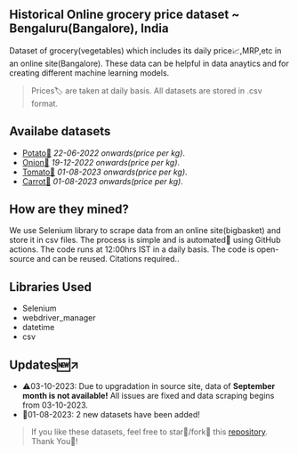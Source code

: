 ## Historical Online grocery price dataset ~ Bengaluru(Bangalore), India
Dataset of grocery(vegetables) which includes its daily price📈,MRP,etc in an online site(Bangalore). These data can be helpful in data anaytics and for creating different machine learning models. 
>Prices🏷️ are taken at daily basis. All datasets are stored in .csv format.

## Availabe datasets
* [Potato🥔](https://github.com/andrew-geeks/online-grocery-prices-in-Bangalore/blob/main/datasets/potato1kgprice_dataset.csv) _22-06-2022 onwards(price per kg)_.
* [Onion🧅](https://github.com/andrew-geeks/online-grocery-prices-in-Bangalore/blob/main/datasets/onion1kgprice_dataset.csv) _19-12-2022 onwards(price per kg)_.
* [Tomato🍅](https://github.com/andrew-geeks/online-grocery-prices-in-Bangalore/blob/main/datasets/tomato1kgprice_dataset.csv) _01-08-2023 onwards(price per kg)_.
* [Carrot🥕](https://github.com/andrew-geeks/online-grocery-prices-in-Bangalore/blob/main/datasets/carrot1kgprice_dataset.csv) _01-08-2023 onwards(price per kg)_.

## How are they mined?
We use Selenium library to scrape data from an online site(bigbasket) and store it in csv files. The process is simple and is automated🤖 using GitHub actions. The code runs at 12:00hrs IST in a daily basis. The code is open-source and can be reused. Citations required..

## Libraries Used
* Selenium
* webdriver_manager
* datetime
* csv

## Updates🆕↗️
- ⚠️03-10-2023: Due to upgradation in source site, data of **September month is not available!** All issues are fixed and data scraping begins from 03-10-2023.
- 🎯01-08-2023: 2 new datasets have been added!


>If you like these datasets, feel free to star🌟/fork🍴 this [repository](https://github.com/andrew-geeks/online-grocery-prices-in-Bangalore). Thank You🙏!
